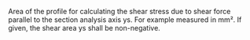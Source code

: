 ﻿Area of the profile for calculating the shear stress due to shear force parallel to the section analysis axis ys. For example measured in mm². If given, the shear area ys shall be non-negative.
